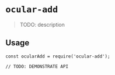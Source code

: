 # `ocular-add`

> TODO: description

## Usage

```
const ocularAdd = require('ocular-add');

// TODO: DEMONSTRATE API
```

